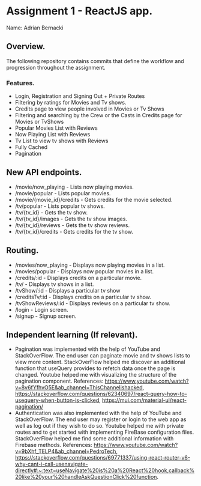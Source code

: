 # Assignment 1 - ReactJS app.

Name: Adrian Bernacki

## Overview.

The following repository contains commits that define the workflow and progression throughout the assignment.

### Features.
+ Login, Registration and Signing Out + Private Routes
+ Filtering by ratings for Movies and Tv shows.
+ Credits page to view people involved in Movies or Tv Shows
+ Filtering and searching by the Crew or the Casts in Credits page for Movies or TvShows
+ Popular Movies List with Reviews
+ Now Playing List with Reviews
+ Tv List to view tv shows with Reviews
+ Fully Cached
+ Pagination

## New API endpoints.

+ /movie/now_playing - Lists now playing movies.
+ /movie/popular - Lists popular movies.
+ /movie/{movie_id}/credits - Gets credits for the movie selected.
+ /tv/popular - Lists popular tv shows.
+ /tv/{tv_id} - Gets the tv show.
+ /tv/{tv_id}/images - Gets the tv show images.
+ /tv/{tv_id}/reviews - Gets the tv show reviews.
+ /tv/{tv_id}/credits - Gets credits for the tv show.

## Routing.

+ /movies/now_playing - Displays now playing movies in a list.
+ /movies/popular -  Displays now popular movies in a list.
+ /credits/:id - Displays credits on a particular movie.
+ /tv/ - Displays tv shows in a list.
+ /tvShow/:id - Displays a particular tv show
+ /creditsTv/:id - Displays credits on a particular tv show.
+ /tvShowReviews/:id - Displays reviews on a particular tv show.
+ /login - Login screen.
+ /signup - Signup screen.

## Independent learning (If relevant).

+ Pagination was implemented with the help of YouTube and StackOverFlow. The end user can paginate movie and tv shows lists to view more content. StackOverFlow helped me discover an additional function that useQuery provides to refetch data once the page is changed. Youtube helped me with visualizing the structure of the pagination component. References:  https://www.youtube.com/watch?v=8v6fYfhvO5E&ab_channel=ThisChannelishacked, https://stackoverflow.com/questions/62340697/react-query-how-to-usequery-when-button-is-clicked, https://mui.com/material-ui/react-pagination/
+ Authentication was also implemented with the help of YouTube and StackOverFlow. The end user may register or login to the web app as well as log out if they wish to do so. Youtube helped me with private routes and to get started with implementing FireBase configuration files. StackOverFlow helped me find some additional information with Firebase methods. References: https://www.youtube.com/watch?v=9bXhf_TELP4&ab_channel=PedroTech, https://stackoverflow.com/questions/69771337/using-react-router-v6-why-cant-i-call-usenavigate-directly#:~:text=useNavigate%20is%20a%20React%20hook,callback%20like%20your%20handleAskQuestionClick%20function.